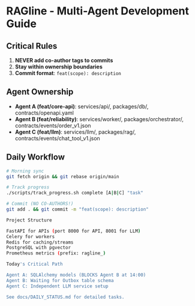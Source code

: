 # RAGline - Multi-Agent Development Guide

## Critical Rules

1. **NEVER add co-author tags to commits**
2. **Stay within ownership boundaries**
3. **Commit format**: `feat(scope): description`

## Agent Ownership

- **Agent A (feat/core-api)**: services/api/, packages/db/, contracts/openapi.yaml
- **Agent B (feat/reliability)**: services/worker/, packages/orchestrator/, contracts/events/order_v1.json
- **Agent C (feat/llm)**: services/llm/, packages/rag/, contracts/events/chat_tool_v1.json

## Daily Workflow

```bash
# Morning sync
git fetch origin && git rebase origin/main

# Track progress
./scripts/track_progress.sh complete [A|B|C] "task"

# Commit (NO CO-AUTHORS!)
git add . && git commit -m "feat(scope): description"

Project Structure

FastAPI for APIs (port 8000 for API, 8001 for LLM)
Celery for workers
Redis for caching/streams
PostgreSQL with pgvector
Prometheus metrics (prefix: ragline_)

Today's Critical Path

Agent A: SQLAlchemy models (BLOCKS Agent B at 14:00)
Agent B: Waiting for Outbox table schema
Agent C: Independent LLM service setup

See docs/DAILY_STATUS.md for detailed tasks.
```
